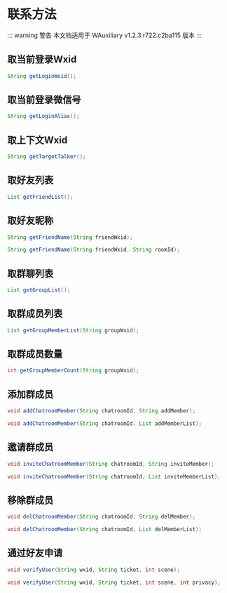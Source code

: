 # 联系方法

::: warning 警告
本文档适用于 WAuxiliary v1.2.3.r722.c2ba115 版本
:::

## 取当前登录Wxid

```java
String getLoginWxid();
```

## 取当前登录微信号

```java
String getLoginAlias();
```

## 取上下文Wxid

```java
String getTargetTalker();
```

## 取好友列表

```java
List getFriendList();
```

## 取好友昵称

```java
String getFriendName(String friendWxid);

String getFriendName(String friendWxid, String roomId);
```

## 取群聊列表

```java
List getGroupList();
```

## 取群成员列表

```java
List getGroupMemberList(String groupWxid);
```

## 取群成员数量

```java
int getGroupMemberCount(String groupWxid);
```

## 添加群成员

```java
void addChatroomMember(String chatroomId, String addMember);

void addChatroomMember(String chatroomId, List addMemberList);
```

## 邀请群成员

```java
void inviteChatroomMember(String chatroomId, String inviteMember);

void inviteChatroomMember(String chatroomId, List inviteMemberList);
```

## 移除群成员

```java
void delChatroomMember(String chatroomId, String delMember);

void delChatroomMember(String chatroomId, List delMemberList);
```

## 通过好友申请

```java
void verifyUser(String wxid, String ticket, int scene);

void verifyUser(String wxid, String ticket, int scene, int privacy);
```
